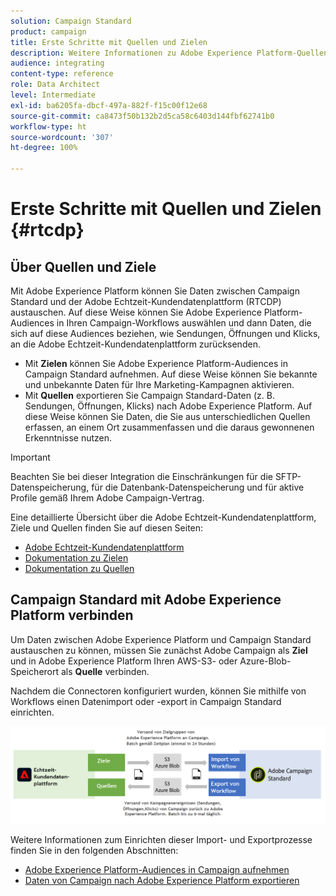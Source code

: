 ```yaml
---
solution: Campaign Standard
product: campaign
title: Erste Schritte mit Quellen und Zielen
description: Weitere Informationen zu Adobe Experience Platform-Quellen und -Zielen.
audience: integrating
content-type: reference
role: Data Architect
level: Intermediate
exl-id: ba6205fa-dbcf-497a-882f-f15c00f12e68
source-git-commit: ca8473f50b132b2d5ca58c6403d144fbf62741b0
workflow-type: ht
source-wordcount: '307'
ht-degree: 100%

---
```


# Erste Schritte mit Quellen und Zielen {#rtcdp}

## Über Quellen und Ziele

Mit Adobe Experience Platform können Sie Daten zwischen Campaign Standard und der Adobe Echtzeit-Kundendatenplattform (RTCDP) austauschen. Auf diese Weise können Sie Adobe Experience Platform-Audiences in Ihren Campaign-Workflows auswählen und dann Daten, die sich auf diese Audiences beziehen, wie Sendungen, Öffnungen und Klicks, an die Adobe Echtzeit-Kundendatenplattform zurücksenden.

* Mit **Zielen** können Sie Adobe Experience Platform-Audiences in Campaign Standard aufnehmen. Auf diese Weise können Sie bekannte und unbekannte Daten für Ihre Marketing-Kampagnen aktivieren.
* Mit **Quellen** exportieren Sie Campaign Standard-Daten (z. B. Sendungen, Öffnungen, Klicks) nach Adobe Experience Platform. Auf diese Weise können Sie Daten, die Sie aus unterschiedlichen Quellen erfassen, an einem Ort zusammenfassen und die daraus gewonnenen Erkenntnisse nutzen.


>[!IMPORTANT]
>
>Beachten Sie bei dieser Integration die Einschränkungen für die SFTP-Datenspeicherung, für die Datenbank-Datenspeicherung und für aktive Profile gemäß Ihrem Adobe Campaign-Vertrag.

Eine detaillierte Übersicht über die Adobe Echtzeit-Kundendatenplattform, Ziele und Quellen finden Sie auf diesen Seiten:

* [Adobe Echtzeit-Kundendatenplattform](https://experienceleague.adobe.com/docs/experience-platform/rtcdp/overview.html?lang=de)
* [Dokumentation zu Zielen](https://experienceleague.adobe.com/docs/experience-platform/destinations/home.html?lang=de)
* [Dokumentation zu Quellen](https://experienceleague.adobe.com/docs/experience-platform/sources/home.html?lang=de)

## Campaign Standard mit Adobe Experience Platform verbinden

Um Daten zwischen Adobe Experience Platform und Campaign Standard austauschen zu können, müssen Sie zunächst Adobe Campaign als **Ziel** und in Adobe Experience Platform Ihren AWS-S3- oder Azure-Blob-Speicherort als **Quelle** verbinden.

Nachdem die Connectoren konfiguriert wurden, können Sie mithilfe von Workflows einen Datenimport oder -export in Campaign Standard einrichten.

![](assets/rtcdp-schema.png)

Weitere Informationen zum Einrichten dieser Import- und Exportprozesse finden Sie in den folgenden Abschnitten:

* [Adobe Experience Platform-Audiences in Campaign aufnehmen](../../integrating/using/ingest-aep-data.md)
* [Daten von Campaign nach Adobe Experience Platform exportieren](../../integrating/using/export-campaign-data.md)
